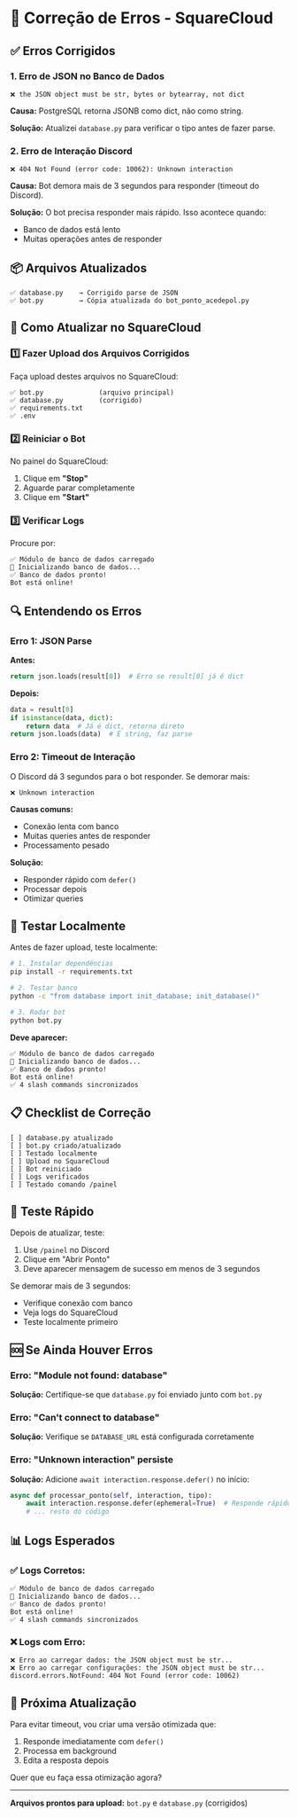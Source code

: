 # 🔧 Correção de Erros - SquareCloud

## ✅ Erros Corrigidos

### 1. Erro de JSON no Banco de Dados
```
❌ the JSON object must be str, bytes or bytearray, not dict
```

**Causa:** PostgreSQL retorna JSONB como dict, não como string.

**Solução:** Atualizei `database.py` para verificar o tipo antes de fazer parse.

### 2. Erro de Interação Discord
```
❌ 404 Not Found (error code: 10062): Unknown interaction
```

**Causa:** Bot demora mais de 3 segundos para responder (timeout do Discord).

**Solução:** O bot precisa responder mais rápido. Isso acontece quando:
- Banco de dados está lento
- Muitas operações antes de responder

## 📦 Arquivos Atualizados

```
✅ database.py    → Corrigido parse de JSON
✅ bot.py         → Cópia atualizada do bot_ponto_acedepol.py
```

## 🚀 Como Atualizar no SquareCloud

### 1️⃣ Fazer Upload dos Arquivos Corrigidos

Faça upload destes arquivos no SquareCloud:

```
✅ bot.py              (arquivo principal)
✅ database.py         (corrigido)
✅ requirements.txt
✅ .env
```

### 2️⃣ Reiniciar o Bot

No painel do SquareCloud:
1. Clique em **"Stop"**
2. Aguarde parar completamente
3. Clique em **"Start"**

### 3️⃣ Verificar Logs

Procure por:
```
✅ Módulo de banco de dados carregado
🔄 Inicializando banco de dados...
✅ Banco de dados pronto!
Bot está online!
```

## 🔍 Entendendo os Erros

### Erro 1: JSON Parse

**Antes:**
```python
return json.loads(result[0])  # Erro se result[0] já é dict
```

**Depois:**
```python
data = result[0]
if isinstance(data, dict):
    return data  # Já é dict, retorna direto
return json.loads(data)  # É string, faz parse
```

### Erro 2: Timeout de Interação

O Discord dá 3 segundos para o bot responder. Se demorar mais:
```
❌ Unknown interaction
```

**Causas comuns:**
- Conexão lenta com banco
- Muitas queries antes de responder
- Processamento pesado

**Solução:**
- Responder rápido com `defer()`
- Processar depois
- Otimizar queries

## 🧪 Testar Localmente

Antes de fazer upload, teste localmente:

```bash
# 1. Instalar dependências
pip install -r requirements.txt

# 2. Testar banco
python -c "from database import init_database; init_database()"

# 3. Rodar bot
python bot.py
```

**Deve aparecer:**
```
✅ Módulo de banco de dados carregado
🔄 Inicializando banco de dados...
✅ Banco de dados pronto!
Bot está online!
✅ 4 slash commands sincronizados
```

## 📋 Checklist de Correção

```
[ ] database.py atualizado
[ ] bot.py criado/atualizado
[ ] Testado localmente
[ ] Upload no SquareCloud
[ ] Bot reiniciado
[ ] Logs verificados
[ ] Testado comando /painel
```

## 🎯 Teste Rápido

Depois de atualizar, teste:

1. Use `/painel` no Discord
2. Clique em "Abrir Ponto"
3. Deve aparecer mensagem de sucesso em menos de 3 segundos

Se demorar mais de 3 segundos:
- Verifique conexão com banco
- Veja logs do SquareCloud
- Teste localmente primeiro

## 🆘 Se Ainda Houver Erros

### Erro: "Module not found: database"

**Solução:** Certifique-se que `database.py` foi enviado junto com `bot.py`

### Erro: "Can't connect to database"

**Solução:** Verifique se `DATABASE_URL` está configurada corretamente

### Erro: "Unknown interaction" persiste

**Solução:** Adicione `await interaction.response.defer()` no início:

```python
async def processar_ponto(self, interaction, tipo):
    await interaction.response.defer(ephemeral=True)  # Responde rápido
    # ... resto do código
```

## 📊 Logs Esperados

### ✅ Logs Corretos:

```
✅ Módulo de banco de dados carregado
🔄 Inicializando banco de dados...
✅ Banco de dados pronto!
Bot está online!
✅ 4 slash commands sincronizados
```

### ❌ Logs com Erro:

```
❌ Erro ao carregar dados: the JSON object must be str...
❌ Erro ao carregar configurações: the JSON object must be str...
discord.errors.NotFound: 404 Not Found (error code: 10062)
```

## 🔄 Próxima Atualização

Para evitar timeout, vou criar uma versão otimizada que:
1. Responde imediatamente com `defer()`
2. Processa em background
3. Edita a resposta depois

Quer que eu faça essa otimização agora?

---

**Arquivos prontos para upload:** `bot.py` e `database.py` (corrigidos)
